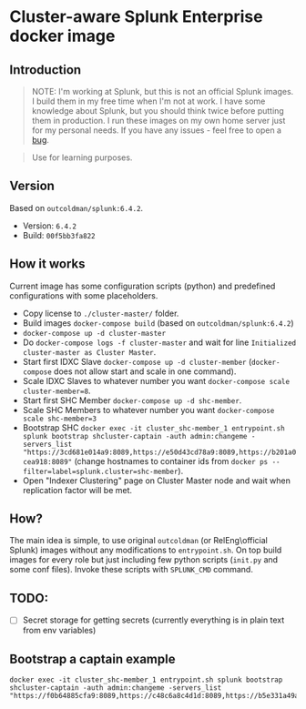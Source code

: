 # Cluster-aware Splunk Enterprise docker image 

## Introduction

> NOTE: I'm working at Splunk, but this is not an official Splunk images.
> I build them in my free time when I'm not at work. I have some knowledge
> about Splunk, but you should think twice before putting them in
> production. I run these images on my own home server just for
> my personal needs. If you have any issues - feel free to open a
> [bug](https://github.com/outcoldman/docker-splunk-cluster/issues).

> Use for learning purposes.

## Version

Based on `outcoldman/splunk:6.4.2`.

* Version: `6.4.2`
* Build: `00f5bb3fa822`

## How it works

Current image has some configuration scripts (python) and predefined configurations
with some placeholders.



- Copy license to `./cluster-master/` folder.
- Build images `docker-compose build` (based on `outcoldman/splunk:6.4.2`)
- `docker-compose up -d cluster-master`
- Do `docker-compose logs -f cluster-master` and wait for line `Initialized cluster-master as Cluster Master`.
- Start first IDXC Slave `docker-compose up -d cluster-member` (`docker-compose` does not allow start and scale in one command).
- Scale IDXC Slaves to whatever number you want `docker-compose scale cluster-member=8`.
- Start first SHC Member `docker-compose up -d shc-member`.
- Scale SHC Members to whatever number you want `docker-compose scale shc-member=3`
- Bootstrap SHC `docker exec -it cluster_shc-member_1 entrypoint.sh splunk bootstrap shcluster-captain -auth admin:changeme -servers_list "https://3cd681e014a9:8089,https://e50d43cd78a9:8089,https://b201a0cea918:8089"` (change hostnames to container ids from `docker ps --filter=label=splunk.cluster=shc-member`).
- Open "Indexer Clustering" page on Cluster Master node and wait when replication factor will be met.

## How?

The main idea is simple, to use original `outcoldman` (or RelEng\official Splunk) images without any modifications to `entrypoint.sh`. On top build images for every role but just including few python scripts (`init.py` and some conf files). Invoke these scripts with `SPLUNK_CMD` command.

## TODO:

- [ ] Secret storage for getting secrets (currently everything is in plain text from env variables)

## Bootstrap a captain example

```
docker exec -it cluster_shc-member_1 entrypoint.sh splunk bootstrap shcluster-captain -auth admin:changeme -servers_list "https://f0b64885cfa9:8089,https://c48c6a8c4d1d:8089,https://b5e331a49a11:8089"
```